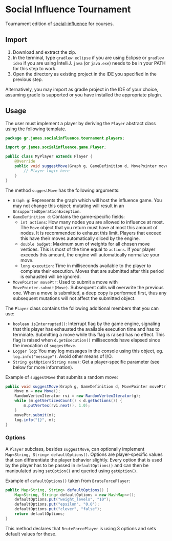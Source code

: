 # Social Influence Tournament

Tournament edition of [social-influence](https://github.com/gstamatelat/social-influence) for courses.

## Import

1. Download and extract the zip.
2. In the terminal, type `gradlew eclipse` if you are using Eclipse or `gradlew idea` if you are using IntelliJ. `java` (or `java.exe`) needs to be in your PATH for this step to work.
3. Open the directory as existing project in the IDE you specified in the previous step.

Alternatively, you may import as gradle project in the IDE of your choice, assuming gradle is supported or you have installed the appropriate plugin.

## Usage

The user must implement a player by deriving the `Player` abstract class using the following template.

```java
package gr.james.socialinfluence.tournament.players;

import gr.james.socialinfluence.game.Player;

public class MyPlayer extends Player {
    @Override
    public void suggestMove(Graph g, GameDefinition d, MovePointer movePtr) {
        // Player logic here
    }
}
```

The method `suggestMove` has the following arguments:

- `Graph g`: Represents the graph which will host the influence game. You may not change this object; mutating will result in an `UnsupportedOperationException`.
- `GameDefinition d`: Contains the game-specific fields:
    - `int actions`: How many nodes you are allowed to influence at most. The `Move` object that you return must have at most this amount of nodes. It is recommended to exhaust this limit. Players that exceed this have their moves automatically sliced by the engine.
    - `double budget`: Maximum sum of weights for all chosen move vertices. This is most of the time equal to `actions`. If your player exceeds this amount, the engine will automatically normalize your move.
    - `long execution`: Time in milliseconds available to the player to complete their execution. Moves that are submitted after this period is exhausted will be ignored.
- `MovePointer movePtr`: Used to submit a move with `MovePointer.submit(Move)`. Subsequent calls will overwrite the previous one. When a move is submitted, a deep copy is performed first, thus any subsequent mutations will not affect the submitted object.

The `Player` class contains the following additional members that you can use:

- `boolean isInterrupted()`: Interrupt flag by the game engine, signaling that this player has exhausted the available execution time and has to terminate. Submitting a move while this flag is raised has no effect. This flag is raised when `d.getExecution()` milliseconds have elapsed since the invocation of `suggestMove`.
- `Logger log`: You may log messages in the console using this object, eg. `log.info("message")`. Avoid other means of I/O.
- `String getOption(String name)`: Get a player-specific parameter (see below for more information).

Example of `suggestMove` that submits a random move:

```java
public void suggestMove(Graph g, GameDefinition d, MovePointer movePtr) {
    Move m = new Move();
    RandomVertexIterator rvi = new RandomVertexIterator(g);
    while (m.getVerticesCount() < d.getActions()) {
        m.putVertex(rvi.next(), 1.0);
    }
    movePtr.submit(m);
    log.info("{}", m);
}
```

### Options

A `Player` subclass, besides `suggestMove`, can optionally implement `Map<String, String> defaultOptions()`. Options are player-specific values that can differentiate the player behavior slightly. Every option that is used by the player has to be passed in `defaultOptions()` and can then be manipulated using `setOption()` and queried using `getOption()`.

Example of `defaultOptions()` taken from `BruteForcePlayer`:

```java
public Map<String, String> defaultOptions() {
    Map<String, String> defaultOptions = new HashMap<>();
    defaultOptions.put("weight_levels", "10");
    defaultOptions.put("epsilon", "0.0");
    defaultOptions.put("clever", "false");
    return defaultOptions;
}
```

This method declares that `BruteForcePlayer` is using 3 options and sets default values for these.
